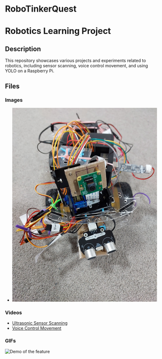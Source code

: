 # RoboTinkerQuest
# Robotics Learning Project

## Description
This repository showcases various projects and experiments related to robotics, including sensor scanning, voice control movement, and using YOLO on a Raspberry Pi.

## Files

### Images
- ![Car Image](car.jpg)

### Videos
- [Ultrasonic Sensor Scanning](ultrasonic_sensor_scanning.mp4)
- [Voice Control Movement](voice_control_movement.mp4)

### GIFs
<img src="https://github.com/Holliemin9090/RoboTinkerQuest/blob/main/yolo_on_rpi.gif" width="400" alt="Demo of the feature">

